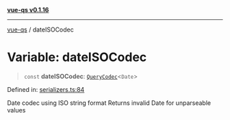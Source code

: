 [**vue-qs v0.1.16**](../README.md)

***

[vue-qs](../README.md) / dateISOCodec

# Variable: dateISOCodec

> `const` **dateISOCodec**: [`QueryCodec`](../type-aliases/QueryCodec.md)\<`Date`\>

Defined in: [serializers.ts:84](https://github.com/iamsomraj/vue-qs/blob/e1f88d67026c08e56605a693106ef6b717bd39ad/src/serializers.ts#L84)

Date codec using ISO string format
Returns invalid Date for unparseable values
